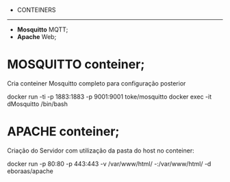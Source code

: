 
* CONTEINERS
-------------
* **Mosquitto** MQTT;
* **Apache** Web;

# MOSQUITTO conteiner;

Cria conteiner Mosquitto completo para configuração posterior

docker run -ti -p 1883:1883 -p 9001:9001 toke/mosquitto
docker exec -it dMosquitto /bin/bash

# APACHE conteiner;
Criação do Servidor com utilização da pasta do host no conteiner:

docker run -p 80:80 -p 443:443 -v /var/www/html/ -:/var/www/html/ -d eboraas/apache
